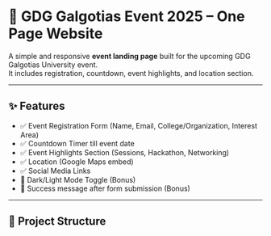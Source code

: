 # 🚀 GDG Galgotias Event 2025 – One Page Website  

A simple and responsive **event landing page** built for the upcoming GDG Galgotias University event.  
It includes registration, countdown, event highlights, and location section.  

---

## ✨ Features  
- ✅ Event Registration Form (Name, Email, College/Organization, Interest Area)  
- ✅ Countdown Timer till event date  
- ✅ Event Highlights Section (Sessions, Hackathon, Networking)  
- ✅ Location (Google Maps embed)  
- ✅ Social Media Links  
- 🌙 Dark/Light Mode Toggle (Bonus)  
- 🎉 Success message after form submission (Bonus)  

---

## 📂 Project Structure
